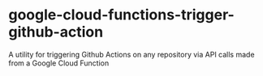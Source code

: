 # google-cloud-functions-trigger-github-action
A utility for triggering Github Actions on any repository via API calls made from a Google Cloud Function
